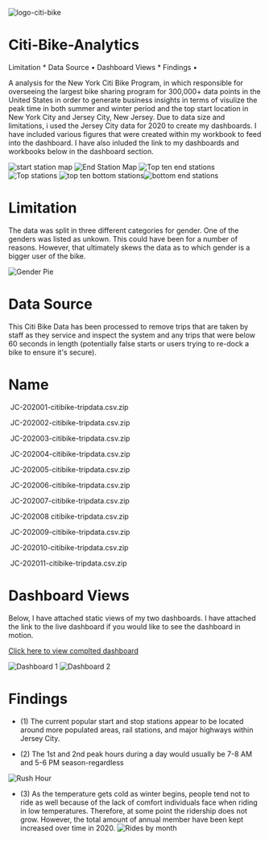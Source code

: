 ![logo-citi-bike](https://user-images.githubusercontent.com/66078772/103143183-045c4180-46d7-11eb-88dd-996fd792b5a6.png)

# Citi-Bike-Analytics

  Limitation *
  Data Source •
  Dashboard Views *
  Findings •
  
 

A analysis for the New York Citi Bike Program, in which responsible for overseeing the largest bike sharing program for 300,000+ data points in the United States
in order to generate business insights in terms of visulize the peak time in both summer and winter period and the top start location in New York City and Jersey City, New Jersey.  Due to data size and limitations, i used the Jersey City data for 2020 to create my dashboards. I have included various figures that were created within my workbook to feed into the dashboard.  I have also inluded the link to my dashboards and workbooks below in the dashboard section. 



![start station map](https://user-images.githubusercontent.com/66078772/103683780-40ea3180-4f50-11eb-8f0d-47f8aab19efb.PNG)
![End Station Map](https://user-images.githubusercontent.com/66078772/103683767-3cbe1400-4f50-11eb-81ac-72fe31aec8d1.PNG)
![Top ten end stations](https://user-images.githubusercontent.com/66078772/103143159-d971ed80-46d6-11eb-8764-6767936c9977.PNG)
![Top stations](https://user-images.githubusercontent.com/66078772/103143196-1211c700-46d7-11eb-9892-ddc2aad31a2c.PNG)
![top ten bottom stations](https://user-images.githubusercontent.com/66078772/103143197-1342f400-46d7-11eb-8eda-c7029fe7ccff.PNG)![bottom end stations](https://user-images.githubusercontent.com/66078772/103143168-e1ca2880-46d6-11eb-8dc4-c0058b57786d.PNG)


# Limitation
The data was split in three different categories for gender.  One of the genders was listed as unkown.  This could have been for a number of reasons.  However, that ultimately skews the data as to which gender is a bigger user of the bike. 

![Gender Pie](https://user-images.githubusercontent.com/66078772/103143182-03c3ab00-46d7-11eb-8bb2-e8cba4f35f8e.PNG)

# Data Source

This Citi Bike Data has been processed to remove trips that are taken by staff as they service and inspect the system and any trips that were below 60 seconds in length
(potentially false starts or users trying to re-dock a bike to ensure it's secure).




# Name

 JC-202001-citibike-tripdata.csv.zip



 JC-202002-citibike-tripdata.csv.zip



 JC-202003-citibike-tripdata.csv.zip



 JC-202004-citibike-tripdata.csv.zip



 JC-202005-citibike-tripdata.csv.zip



 JC-202006-citibike-tripdata.csv.zip



 JC-202007-citibike-tripdata.csv.zip



 JC-202008 citibike-tripdata.csv.zip



 JC-202009-citibike-tripdata.csv.zip



 JC-202010-citibike-tripdata.csv.zip



 JC-202011-citibike-tripdata.csv.zip

# Dashboard Views
Below, I have attached static views of my two dashboards.  I have attached the link to the live dashboard if you would like to see the dashboard in motion. 

[Click here to view complted dashboard](https://public.tableau.com/profile/jeremy.m.jones#!/vizhome/CitiBikeDashboard-Homework20/Dashboard1?publish=yes)

![Dashboard 1](https://user-images.githubusercontent.com/66078772/103143170-e2fb5580-46d6-11eb-9007-5385bd9cbc5b.PNG)
![Dashboard 2](https://user-images.githubusercontent.com/66078772/103143174-edb5ea80-46d6-11eb-8e24-840bcfba8e6d.PNG)



# Findings

* (1) The current popular start and stop stations appear to be located around more populated areas, rail stations, and major highways within Jersey City. 


* (2) The 1st and 2nd peak hours during a day would usually be 7-8 AM and 5-6 PM season-regardless

![Rush Hour](https://user-images.githubusercontent.com/66078772/103143189-07efc880-46d7-11eb-80cc-62d8bbc2e46d.PNG)

* (3) As the temperature gets cold as winter begins, people tend not to ride as well because of the lack of comfort individuals face when riding in low temperatures. Therefore, at some point the ridership does not grow. However, the total amount of annual member have been kept increased over time in 2020.
![Rides by month](https://user-images.githubusercontent.com/66078772/103143186-06260500-46d7-11eb-8f51-5b60773c5912.PNG)
